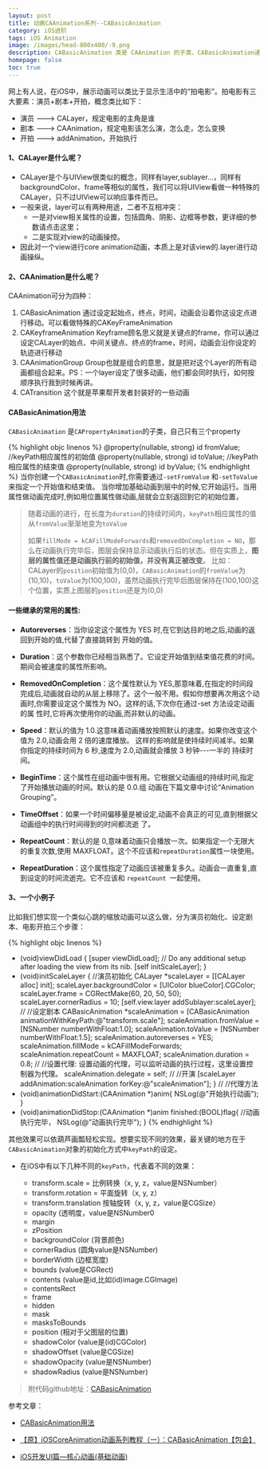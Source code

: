 ```yaml
---
layout: post
title: 动画CAAnimation系列--CABasicAnimation
category: iOS进阶
tags: iOS Animation
image: /images/head-800x400/-9.png
description: CABasicAnimation 类是 CAAnimation 的子类，CABasicAnimation通过设定起始点，终点，时间，动画会沿着你这设定点进行移动。可以看做特殊的 CAKeyFrameAnimation
homepage: false
toc: true
---
```


网上有人说，在iOS中，展示动画可以类比于显示生活中的“拍电影”。拍电影有三大要素：演员+剧本+开拍，概念类比如下：

* 演员 ---> CALayer，规定电影的主角是谁
* 剧本 ---> CAAnimation，规定电影该怎么演，怎么走，怎么变换
* 开拍 ---> addAnimation，开始执行

#### 1、CALayer是什么呢？

* CALayer是个与UIView很类似的概念，同样有layer,sublayer...，同样有backgroundColor、frame等相似的属性，我们可以将UIView看做一种特殊的CALayer，只不过UIView可以响应事件而已。
* 一般来说，layer可以有两种用途，二者不互相冲突：
	* 一是对view相关属性的设置，包括圆角、阴影、边框等参数，更详细的参数请点击这里；
	* 二是实现对view的动画操控。
* 因此对一个view进行core animation动画，本质上是对该view的.layer进行动画操纵。

#### 2、CAAnimation是什么呢？

CAAnimation可分为四种：

1. CABasicAnimation
通过设定起始点，终点，时间，动画会沿着你这设定点进行移动。可以看做特殊的CAKeyFrameAnimation
2. CAKeyframeAnimation
Keyframe顾名思义就是关键点的frame，你可以通过设定CALayer的始点、中间关键点、终点的frame，时间，动画会沿你设定的轨迹进行移动
3. CAAnimationGroup
Group也就是组合的意思，就是把对这个Layer的所有动画都组合起来。PS：一个layer设定了很多动画，他们都会同时执行，如何按顺序执行我到时候再讲。
4. CATransition
这个就是苹果帮开发者封装好的一些动画

#### CABasicAnimation用法

`CABasicAnimation` 是`CAPropertyAnimation`的子类，自己只有三个property

{% highlight objc linenos %}
@property(nullable, strong) id fromValue; //keyPath相应属性的初始值
@property(nullable, strong) id toValue; //keyPath相应属性的结束值
@property(nullable, strong) id byValue;
{% endhighlight %}
当你创建一个`CABasicAnimation`时,你需要通过`-setFromValue` 和`-setToValue` 来指定一个开始值和结束值。 当你增加基础动画到层中的时候,它开始运行。当用属性做动画完成时,例如用位置属性做动画,层就会立刻返回到它的初始位置，

> 随着动画的进行，在长度为`duration`的持续时间内，`keyPath`相应属性的值从`fromValue`渐渐地变为`toValue`
> 
> 如果`fillMode = kCAFillModeForwards`和`removedOnCompletion = NO`，那么在动画执行完毕后，图层会保持显示动画执行后的状态。但在实质上，**图层的属性值还是动画执行前的初始值，并没有真正被改变**。
> 比如：CALayer的`position`初始值为(0,0)，`CABasicAnimation`的`fromValue`为(10,10)，`toValue`为(100,100)，虽然动画执行完毕后图层保持在(100,100)这个位置，实质上图层的`position`还是为(0,0)


#### 一些继承的常用的属性:

* **Autoreverses**：当你设定这个属性为 YES 时,在它到达目的地之后,动画的返回到开始的值,代替了直接跳转到 开始的值。

* **Duration**：这个参数你已经相当熟悉了。它设定开始值到结束值花费的时间。期间会被速度的属性所影响。 

* **RemovedOnCompletion**：这个属性默认为 YES,那意味着,在指定的时间段完成后,动画就自动的从层上移除了。这个一般不用。假如你想要再次用这个动画时,你需要设定这个属性为 NO。这样的话,下次你在通过-set 方法设定动画的属 性时,它将再次使用你的动画,而非默认的动画。

* **Speed**：默认的值为 1.0.这意味着动画播放按照默认的速度。如果你改变这个值为 2.0,动画会用 2 倍的速度播放。 这样的影响就是使持续时间减半。如果你指定的持续时间为 6 秒,速度为 2.0,动画就会播放 3 秒钟---一半的 持续时间。

* **BeginTime**：这个属性在组动画中很有用。它根据父动画组的持续时间,指定了开始播放动画的时间。默认的是 0.0.组 动画在下篇文章中讨论“Animation Grouping”。

* **TimeOffset**：如果一个时间偏移量是被设定,动画不会真正的可见,直到根据父动画组中的执行时间得到的时间都流逝 了。

* **RepeatCount**：默认的是 0,意味着动画只会播放一次。如果指定一个无限大的重复次数,使用 MAXFLOAT。这个不应该和`repeatDuration`属性一块使用。

* **RepeatDuration**：这个属性指定了动画应该被重复多久。动画会一直重复,直到设定的时间流逝完。它不应该和 `repeatCount `一起使用。 



#### 3、一个小例子

比如我们想实现一个类似心跳的缩放动画可以这么做，分为演员初始化、设定剧本、电影开拍三个步骤：

{% highlight objc linenos %}
- (void)viewDidLoad {
    [super viewDidLoad];
    // Do any additional setup after loading the view from its nib.
    [self initScaleLayer];
}
- (void)initScaleLayer
{
    //演员初始化
    CALayer *scaleLayer = [[CALayer alloc] init];
    scaleLayer.backgroundColor = [UIColor blueColor].CGColor;
    scaleLayer.frame = CGRectMake(60, 20, 50, 50);
    scaleLayer.cornerRadius = 10;
    [self.view.layer addSublayer:scaleLayer];
    //
    //设定剧本
    CABasicAnimation *scaleAnimation = [CABasicAnimation animationWithKeyPath:@"transform.scale"];
    scaleAnimation.fromValue = [NSNumber numberWithFloat:1.0];
    scaleAnimation.toValue = [NSNumber numberWithFloat:1.5];
    scaleAnimation.autoreverses = YES;
    scaleAnimation.fillMode = kCAFillModeForwards;
    scaleAnimation.repeatCount = MAXFLOAT;
    scaleAnimation.duration = 0.8;
    //
    //设置代理: 设置动画的代理，可以监听动画的执行过程，这里设置控制器为代理。
    scaleAnimation.delegate = self;
    //
    //开演
    [scaleLayer addAnimation:scaleAnimation forKey:@"scaleAnimation"];
}
//
//代理方法
- (void)animationDidStart:(CAAnimation *)anim{
    NSLog(@"开始执行动画");
}
- (void)animationDidStop:(CAAnimation *)anim finished:(BOOL)flag{
	//动画执行完毕，
	NSLog(@"动画执行完毕");
}
{% endhighlight %}

其他效果可以依葫芦画瓢轻松实现。想要实现不同的效果，最关键的地方在于`CABasicAnimation`对象的初始化方式中`keyPath`的设定。

* 在iOS中有以下几种不同的`keyPath`，代表着不同的效果：

	* transform.scale = 比例转换（x, y, z，value是NSNumber）
    * transform.rotation = 平面旋转（x, y, z）
    * transform.translation 按轴旋转（x, y, z，value是CGSize）
    * opacity (透明度，value是NSNumber0
    * margin
    * zPosition
    * backgroundColor  (背景颜色)
    * cornerRadius   (圆角value是NSNumber)
    * borderWidth (边框宽度)
    * bounds  (value是CGRect)
    * contents  (value是id,比如(id)image.CGImage)
    * contentsRect
    * frame 
    * hidden 
    * mask 
    * masksToBounds 
    * position  (相对于父图层的位置)
    * shadowColor  (value是(id)CGColor)
    * shadowOffset  (value是CGSize)
    * shadowOpacity  (value是NSNumber)
    * shadowRadius  (value是NSNumber)


> 附代码github地址：[CABasicAnimation](https://github.com/Vanbein/CABasicAnimation)

参考文章：

* [CABasicAnimation用法](http://www.cnblogs.com/bucengyongyou/archive/2012/12/20/2826590.html)

* [【原】iOSCoreAnimation动画系列教程（一）：CABasicAnimation【包会】](http://www.cnblogs.com/wengzilin/p/4250957.html)

* [iOS开发UI篇—核心动画(基础动画)](http://www.cnblogs.com/wendingding/p/3801157.html)





